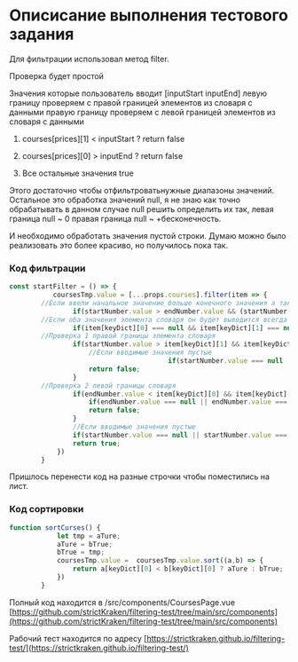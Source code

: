 # Описисание выполнения тестового задания

Для фильтрации использовал метод filter.

Проверка будет простой

Значения которые пользователь вводит [inputStart inputEnd] 
левую границу проверяем с правой границей элементов из словаря с данными
правую границу проверяем с левой границей элементов из словаря с данными

1) courses[prices][1] < inputStart ? return false

2) courses[prices][0] > inputEnd ? return false

3) Все остальные значения true

Этого достаточно чтобы отфильтроватьнужные диапазоны значений. Остальное это обработка значений null, я не знаю как точно обрабатывать в данном случае null решить определить их так, левая граница null ~ 0 правая граница null ~ +бесконечность.

 

И необходимо обработать значения пустой строки. Думаю можно было реализовать это более красиво, но получилось пока так.

### Код фильтрации

```jsx
const startFilter = () => {
           coursesTmp.value = [...props.courses].filter(item => {
		//Если ввели начальное значение больше конечного значения а так же проверка на null и пустую строчку
                if(startNumber.value > endNumber.value && (startNumber.value !== null && startNumber.value !== '') && (endNumber.value !== null && endNumber.value !== '')) return false;
		//Если оба значения элемента словаря он будет выводится всегда
                if(item[keyDict][0] === null && item[keyDict][1] === null) return true;
		//Проверка 1 правой границы элемента словаря
                if(startNumber.value > item[keyDict][1] && item[keyDict][1] !== null ) {
                    //Если вводимые значения пустые
										if(startNumber.value === null || startNumber.value === '') return true;
                    return false;
                }
		//Проверка 2 левой границы словаря
                if(endNumber.value < item[keyDict][0] && item[keyDict][0] !== null) {
                    if(endNumber.value === null || endNumber.value === '') return true;
                    return false;
                }
                //Если вводимые значения пустые
                if(startNumber.value === null || startNumber.value === '') return true;
                return true;
            })
        }

```

Пришлось перенести код на разные строчки чтобы поместились на лист.

### Код сортировки

```jsx
function sortCurses() {
            let tmp = aTure;
            aTure = bTrue;
            bTrue = tmp;
            coursesTmp.value =  coursesTmp.value.sort((a,b) => {
                return a[keyDict][0] < b[keyDict][0] ? aTure : bTrue;
            })
        }
```

Полный код находится в /src/components/CoursesPage.vue [https://github.com/strictKraken/filtering-test/tree/main/src/components](https://github.com/strictKraken/filtering-test/tree/main/src/components)

Рабочий тест находится по адресу [https://strictkraken.github.io/filtering-test/](https://strictkraken.github.io/filtering-test/)
